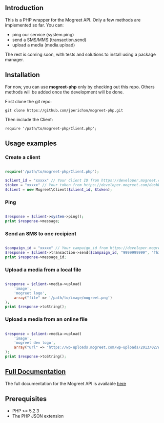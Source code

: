 ## Introduction

This is a PHP wrapper for the Mogreet API.
Only a few methods are implemented so far. You can:
- ping our service (system.ping)
- send a SMS/MMS (transaction.send)
- upload a media (media.upload)

The rest is coming soon, with tests and solutions to install using a package manager.

## Installation

For now, you can use **mogreet-php** only by checking out this repo.
Others methods will be added once the development will be done.

First clone the git repo:

    git clone https://github.com/jperichon/mogreet-php.git
    
Then include the Client:
    
    require '/path/to/mogreet-php/Client.php';

## Usage examples

### Create a client

```php

require('/path/to/mogreet-php/Client.php');

$client_id = "xxxxx" // Your Client ID from https://developer.mogreet.com/dashboard
$token = "xxxxx" // Your token from https://developer.mogreet.com/dashboard
$client = new Mogreet\Client($client_id, $token);
```

### Ping

```php

$response = $client->system->ping();
print $response->message;
```

### Send an SMS to one recipient

```php

$campaign_id = "xxxxx" // Your campaign_id from https://developer.mogreet.com/dashboard
$response = $client->transaction->send($campaign_id, "9999999999", "This is super easy!");
print $response->message_id;
```

### Upload a media from a local file

```php

$response = $client->media->upload(
    'image', 
    'mogreet logo',
    array("file" => '/path/to/image/mogreet.png')
);
print $response->toString();
```

### Upload a media from an online file

```php

$response = $client->media->upload(
    'image', 
    'mogreet dev logo',
    array("url" => 'https://wp-uploads.mogreet.com/wp-uploads/2013/02/API-Beer-sticker-300dpi-1024x1024.jpg')
);
print $response->toString();
```

## [Full Documentation](https://developer.mogreet.com/docs)

The full documentation for the Mogreet API is available [here](https://developer.mogreet.com/docs)

## Prerequisites

* PHP >= 5.2.3
* The PHP JSON extension
